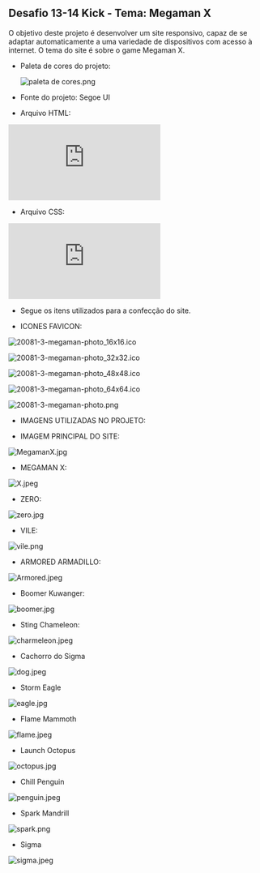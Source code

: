 ## Desafio 13-14 Kick - Tema: Megaman X

O objetivo deste projeto é desenvolver um site responsivo, capaz de se adaptar automaticamente a uma variedade de dispositivos com acesso à internet.
O tema do site é sobre o game Megaman X.

- Paleta de cores do projeto:

  ![paleta de cores.png](https://github.com/PedroYokada/desafiokick13/blob/main/paleta%20de%20cores.png)

- Fonte do projeto: Segoe UI
 - Arquivo HTML:
 
 ![desafio13.html](https://github.com/PedroYokada/desafiokick13/blob/main/desafio13.html)

  - Arquivo CSS:

 ![desafio13.css](https://github.com/PedroYokada/desafiokick13/blob/main/desafio13.css)

- Segue os itens utilizados para a confecção do site.

- ICONES FAVICON:

![20081-3-megaman-photo_16x16.ico](https://github.com/PedroYokada/desafiokick13/blob/main/icons/20081-3-megaman-photo_16x16.ico)

![20081-3-megaman-photo_32x32.ico](https://github.com/PedroYokada/desafiokick13/blob/main/icons/20081-3-megaman-photo_32x32.ico)

![20081-3-megaman-photo_48x48.ico](https://github.com/PedroYokada/desafiokick13/blob/main/icons/20081-3-megaman-photo_48x48.ico)

![20081-3-megaman-photo_64x64.ico](https://github.com/PedroYokada/desafiokick13/blob/main/icons/20081-3-megaman-photo_64x64.ico)

![20081-3-megaman-photo.png](https://github.com/PedroYokada/desafiokick13/blob/main/icons/20081-3-megaman-photo.png)

- IMAGENS UTILIZADAS NO PROJETO:

- IMAGEM PRINCIPAL DO SITE:

![MegamanX.jpg](https://github.com/PedroYokada/desafiokick13/blob/main/MegamanX.jpg)

- MEGAMAN X:

![X.jpeg](https://github.com/PedroYokada/desafiokick13/blob/main/X.jpeg)

- ZERO:

![zero.jpg](https://github.com/PedroYokada/desafiokick13/blob/main/zero.jpg)

- VILE:

![vile.png](https://github.com/PedroYokada/desafiokick13/blob/main/vile.png)

- ARMORED ARMADILLO:

![Armored.jpeg](https://github.com/PedroYokada/desafiokick13/blob/main/Armored.jpeg)

- Boomer Kuwanger:

![boomer.jpg](https://github.com/PedroYokada/desafiokick13/blob/main/boomer.jpg)

- Sting Chameleon:

![charmeleon.jpeg](https://github.com/PedroYokada/desafiokick13/blob/main/charmeleon.jpeg)

- Cachorro do Sigma

![dog.jpeg](https://github.com/PedroYokada/desafiokick13/blob/main/dog.jpeg)

- Storm Eagle

![eagle.jpg](https://github.com/PedroYokada/desafiokick13/blob/main/eagle.jpg)

- Flame Mammoth
  
![flame.jpeg](https://github.com/PedroYokada/desafiokick13/blob/main/flame.jpeg)

- Launch Octopus

![octopus.jpg](https://github.com/PedroYokada/desafiokick13/blob/main/octopus.jpg)

- Chill Penguin

![penguin.jpeg](https://github.com/PedroYokada/desafiokick13/blob/main/penguin.jpeg)


- Spark Mandrill
  
![spark.png](https://github.com/PedroYokada/desafiokick13/blob/main/spark.png)

- Sigma

![sigma.jpeg](https://github.com/PedroYokada/desafiokick13/blob/main/sigma.jpeg)




